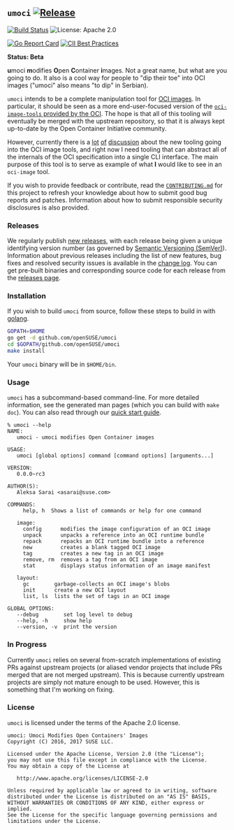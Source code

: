## `umoci` [![Release](https://img.shields.io/github/release/openSUSE/umoci.svg)](https://github.com/openSUSE/umoci/releases/latest) ###

[![Build Status](https://img.shields.io/travis/openSUSE/umoci/master.svg)](https://travis-ci.org/openSUSE/umoci)
![License: Apache 2.0](https://img.shields.io/github/license/openSUSE/umoci.svg)

[![Go Report Card](https://goreportcard.com/badge/github.com/openSUSE/umoci)](https://goreportcard.com/report/github.com/openSUSE/umoci)
[![CII Best Practices](https://bestpractices.coreinfrastructure.org/projects/1084/badge)](https://bestpractices.coreinfrastructure.org/projects/1084)

**Status: Beta**

**u**moci **m**odifies **O**pen **C**ontainer **i**mages. Not a great name, but
what are you going to do. It also is a cool way for people to "dip their toe"
into OCI images ("umoci" also means "to dip" in Serbian).

`umoci` intends to be a complete manipulation tool for [OCI images][oci-image-spec].
In particular, it should be seen as a more end-user-focused version of the
[`oci-image-tools` provided by the OCI][oci-image-tools]. The hope is that all
of this tooling will eventually be merged with the upstream repository, so that
it is always kept up-to-date by the Open Container Initiative community.

However, currently there is a [lot][disc-1] [of][disc-2] [discussion][disc-3]
about the new tooling going into the OCI image tools, and right now I need
tooling that can abstract all of the internals of the OCI specification into a
single CLI interface. The main purpose of this tool is to serve as example of
what **I** would like to see in an `oci-image` tool.

If you wish to provide feedback or contribute, read the
[`CONTRIBUTING.md`][contributing] for this project to refresh your knowledge
about how to submit good bug reports and patches. Information about how to
submit responsible security disclosures is also provided.

[oci-image-spec]: https://github.com/opencontainers/image-spec
[oci-image-tools]: https://github.com/opencontainers/image-tools
[disc-1]: https://github.com/opencontainers/image-spec/pull/411
[disc-2]: https://github.com/opencontainers/image-tools/pull/5
[disc-3]: https://github.com/opencontainers/image-tools/pull/8
[contributing]: /CONTRIBUTING.md

### Releases ###

We regularly publish [new releases][releases], with each release being given a
unique identifying version number (as governed by [Semantic Versioning
(SemVer)][semver]). Information about previous releases including the list of
new features, bug fixes and resolved security issues is available in the
[change log][changelog]. You can get pre-built binaries and corresponding
source code for each release from the [releases page][releases].

[semver]: http://semver.org/
[changelog]: /CHANGELOG.md
[releases]: https://github.com/openSUSE/umoci/releases

### Installation ###

If you wish to build `umoci` from source, follow these steps to build in with
[golang](https://golang.org).

```bash
GOPATH=$HOME
go get -d github.com/openSUSE/umoci
cd $GOPATH/github.com/openSUSE/umoci
make install
```

Your `umoci` binary will be in `$HOME/bin`.

### Usage ###

`umoci` has a subcommand-based command-line. For more detailed information, see
the generated man pages (which you can build with `make doc`). You can also
read through our [quick start guide][quickstart].

```
% umoci --help
NAME:
   umoci - umoci modifies Open Container images

USAGE:
   umoci [global options] command [command options] [arguments...]

VERSION:
   0.0.0~rc3

AUTHOR(S):
   Aleksa Sarai <asarai@suse.com>

COMMANDS:
     help, h  Shows a list of commands or help for one command

   image:
     config      modifies the image configuration of an OCI image
     unpack      unpacks a reference into an OCI runtime bundle
     repack      repacks an OCI runtime bundle into a reference
     new         creates a blank tagged OCI image
     tag         creates a new tag in an OCI image
     remove, rm  removes a tag from an OCI image
     stat        displays status information of an image manifest

   layout:
     gc        garbage-collects an OCI image's blobs
     init      create a new OCI layout
     list, ls  lists the set of tags in an OCI image

GLOBAL OPTIONS:
   --debug        set log level to debug
   --help, -h     show help
   --version, -v  print the version
```

[quickstart]: /doc/quick-start.md

### In Progress ###

Currently `umoci` relies on several from-scratch implementations of existing
PRs against upstream projects (or aliased vendor projects that include PRs
merged that are not merged upstream). This is because currently upstream
projects are simply not mature enough to be used. However, this is something
that I'm working on fixing.

### License ###

`umoci` is licensed under the terms of the Apache 2.0 license.

```
umoci: Umoci Modifies Open Containers' Images
Copyright (C) 2016, 2017 SUSE LLC.

Licensed under the Apache License, Version 2.0 (the "License");
you may not use this file except in compliance with the License.
You may obtain a copy of the License at

   http://www.apache.org/licenses/LICENSE-2.0

Unless required by applicable law or agreed to in writing, software
distributed under the License is distributed on an "AS IS" BASIS,
WITHOUT WARRANTIES OR CONDITIONS OF ANY KIND, either express or implied.
See the License for the specific language governing permissions and
limitations under the License.
```
